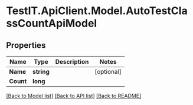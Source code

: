 # TestIT.ApiClient.Model.AutoTestClassCountApiModel

## Properties

Name | Type | Description | Notes
------------ | ------------- | ------------- | -------------
**Name** | **string** |  | [optional] 
**Count** | **long** |  | 

[[Back to Model list]](../README.md#documentation-for-models) [[Back to API list]](../README.md#documentation-for-api-endpoints) [[Back to README]](../README.md)


